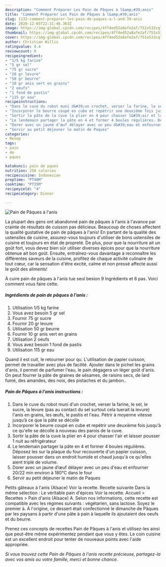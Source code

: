 ```yaml
---
description: "Comment Préparer Les Pain de Pâques à l&amp;#39;anis"
title: "Comment Préparer Les Pain de Pâques à l&amp;#39;anis"
slug: 1132-comment-preparer-les-pain-de-paques-a-l-and-39-anis
date: 2020-12-05T22:31:46.363Z
image: https://img-global.cpcdn.com/recipes/4ff4ed52a8afe2af/751x532cq70/pain-de-paques-a-lanis-photo-principale-de-la-recette.jpg
thumbnail: https://img-global.cpcdn.com/recipes/4ff4ed52a8afe2af/751x532cq70/pain-de-paques-a-lanis-photo-principale-de-la-recette.jpg
cover: https://img-global.cpcdn.com/recipes/4ff4ed52a8afe2af/751x532cq70/pain-de-paques-a-lanis-photo-principale-de-la-recette.jpg
author: Christian Willis
ratingvalue: 4.4
reviewcount: 9
recipeingredient:
- "1/5 kg farine"
- "5 gr sel"
- "75 gr sucre"
- "20 gr levure"
- "50 gr beurre"
- "10 gr anis vert en grains"
- "2 oeufs"
- "1 fond de pastis"
- "115 gr eau"
recipeinstructions:
- "Dans le cuve du robot muni d&#39;un crochet, verser la farine, le sel, le sucre, la levure (pas au contact du sel surtout cela tuerait la levure) l&#39;anis en grains, les œufs, le pastis et l&#39;eau. Pétrir à moyenne vitesse jusqu’à ce que la pâte se décolle"
- "Incorporer le beurre coupé en cube et repétrir une deuxième fois jusqu’à ce qu&#39;elle se décolle à nouveau des parois de la cuve."
- "Sortir la pâte de la cuve la plier en 4 pour chasser l&#39;air et laisser pousser 1 nuit au réfrigérateur"
- "Le lendemain partager la pâte en 4 et former 4 boules régulières. Déposez les sur la plaque du four recouverte d&#39;un papier cuisson, laisser pousser dans un endroit humide et chaud jusqu&#39;à ce qu&#39;elles aient triplé de volume."
- "Dorer avec un jaune d’œuf délayer avec un peu d&#39;eau et enfourner 20/22 min environ à 180°C dans le four"
- "Servir au petit déjeuner le matin de Paques"
categories:
- Resep
tags:
- pain
- de
- pques

katakunci: pain de pques 
nutrition: 258 calories
recipecuisine: Indonesian
preptime: "PT40M"
cooktime: "PT35M"
recipeyield: "4"
recipecategory: Dinner

---
```



![Pain de Pâques à l&#39;anis](https://img-global.cpcdn.com/recipes/4ff4ed52a8afe2af/751x532cq70/pain-de-paques-a-lanis-photo-principale-de-la-recette.jpg)

La plupart des gens ont abandonné pain de pâques à l&#39;anis à l'avance par crainte de résultats de cuisson pas délicieux. Beaucoup de choses affectent la qualité gustative de pain de pâques à l&#39;anis! En partant de la qualité des ustensiles de cuisine, assurez-vous toujours d'utiliser de bons ustensiles de cuisine et toujours en état de propreté. De plus, pour que la nourriture ait un goût fort, vous devez bien sûr utiliser diverses épices pour que la nourriture obtenue ait bon goût. Ensuite, entraînez-vous davantage à reconnaître les différentes saveurs de la cuisine, profitez de chaque activité culinaire de tout cœur, car la sensation d'être excité, calme et non pressé affecte aussi le goût des aliments!

<!--inarticleads1-->

À cuire pain de pâques à l&#39;anis tue seul besion 9 Ingrédients et 6 pas. Voici comment vous faire cette.

##### Ingrédients de pain de pâques à l&#39;anis :

1. Utilisation 1/5 kg farine
1. Vous avez besoin 5 gr sel
1. Fournir 75 gr sucre
1. Fournir 20 gr levure
1. Utilisation 50 gr beurre
1. Fournir 10 gr anis vert en grains
1. Utilisation 2 oeufs
1. Vous avez besoin 1 fond de pastis
1. Utilisation 115 gr eau


Quand il est cuit, le retourner pour qu. L&#39;utilisation de papier cuisson, permet de travailler avec plus de facilité. Ajouter dans le pichet les grains d&#39;anis, il permet de parfumer l&#39;eau, le pain dégagera un léger goût d&#39;anis. On peut fourrer la pâte de graines de sésames, de raisins secs, de lard fumé, des amandes, des noix, des pistaches et du jambon.. 

<!--inarticleads2-->

##### Pain de Pâques à l&#39;anis instructions :

1. Dans le cuve du robot muni d&#39;un crochet, verser la farine, le sel, le sucre, la levure (pas au contact du sel surtout cela tuerait la levure) l&#39;anis en grains, les œufs, le pastis et l&#39;eau. Pétrir à moyenne vitesse jusqu’à ce que la pâte se décolle
1. Incorporer le beurre coupé en cube et repétrir une deuxième fois jusqu’à ce qu&#39;elle se décolle à nouveau des parois de la cuve.
1. Sortir la pâte de la cuve la plier en 4 pour chasser l&#39;air et laisser pousser 1 nuit au réfrigérateur
1. Le lendemain partager la pâte en 4 et former 4 boules régulières. Déposez les sur la plaque du four recouverte d&#39;un papier cuisson, laisser pousser dans un endroit humide et chaud jusqu&#39;à ce qu&#39;elles aient triplé de volume.
1. Dorer avec un jaune d’œuf délayer avec un peu d&#39;eau et enfourner 20/22 min environ à 180°C dans le four
1. Servir au petit déjeuner le matin de Paques


Petits gâteaux à l&#39;anis (Alsace) Voir la recette. Recette suivante Dans la même sélection : Le véritable pain d&#39;épices Voir la recette. Accueil &gt; Recettes &gt; Pain d&#39;anis (Alsace) A. Selon nos informations, cette recette est compatible avec les régimes suivants : végétarien, sans lactose. Soyez le premier à. À l&#39;origine, ce dessert était confectionné le dimanche de Pâques par les paysans à partir d&#39;une pâte à pain à laquelle ils ajoutaient des oeufs et du beurre. 

<!--inarticleads1-->

<p>
Prenez ces concepts de recettes Pain de Pâques à l&#39;anis et utilisez-les ainsi que peut-être même expérimentez pendant que vous y êtes. Le coin cuisine est un excellent endroit pour tenter de nouveaux points avec l'aide appropriée.
</p>

<p>
<i>Si vous trouvez cette Pain de Pâques à l&#39;anis recette précieuse, partagez-la avec vos amis ou votre famille, merci et bonne chance.</i>
</p>
